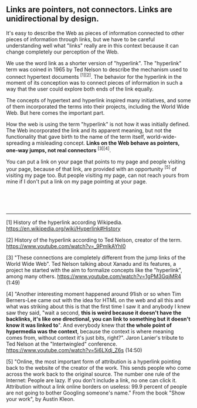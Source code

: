 ## Links are pointers, not connectors. Links are unidirectional by design.

It's easy to describe the Web as pieces of information connected to other pieces of information through links, but we have to be careful understanding well what "links" really are in this context because it can change completely our perception of the Web.

We use the word link as a shorter version of "hyperlink". The "hyperlink" term was coined in 1965 by Ted Nelson to describe the mechanism used to connect hypertext documents <sup>[1][2]</sup>. The behavior for the hyperlink in the moment of its conception was to connect pieces of information in such a way that the user could explore both ends of the link equally.

The concepts of hypertext and hyperlink inspired many initiatives, and some of them incorporated the terms into their projects, including the World Wide Web. But here comes the important part.

How the web is using the term "hyperlink" is not how it was initially defined. The Web incorporated the link and its apparent meaning, but not the functionality that gave birth to the name of the term itself, world-wide-spreading a misleading concept. **Links on the Web behave as pointers, one-way jumps, not real connectors** <sup>[3][4]</sup>.

You can put a link on your page that points to my page and people visiting your page, because of that link, are provided with an opportunity <sup>[5]</sup> of visiting my page too. But people visiting my page, can not reach yours from mine if I don't put a link on my page pointing at your page.

<br><br><br>

---

[1] History of the hyperlink according Wikipedia. https://en.wikipedia.org/wiki/Hyperlink#History

[2] History of the hyperlink according to Ted Nelson, creator of the term. https://www.youtube.com/watch?v=_9PmIkAYhI0

[3] "These connections are completely different from the jump links of the World Wide Web". Ted Nelson talking about Xanadu and its features, a project he started with the aim to formalize concepts like the "hyperlink", among many others. https://www.youtube.com/watch?v=1gPM3GqjMR4 (1:49)

[4] "Another interesting moment happened around 91ish or so when Tim Berners-Lee came out with the idea for HTML on the web and all this and what was striking about this is that the first time I saw it and anybody I knew saw they said, "wait a second, **this is weird because it doesn't have the backlinks, it's like one directional, you can link to something but it doesn't know it was linked to**". And everybody knew that **the whole point of hypermedia was the context**, because the context is where meaning comes from, without context it's just bits, right?". Jaron Lanier's tribute to Ted Nelson at the "Intertwingled" conference. https://www.youtube.com/watch?v=5i6LXdj_Z6s (14:50)

[5] "Online, the most important form of attribution is a hyperlink pointing back to the website of the creator of the work. This sends people who come across the work back to the original source. The number one rule of the Internet: People are lazy. If you don't include a link, no one can click it. Attribution without a link online borders on useless: 99.9 percent of people are not going to bother Googling someone's name." From the book "Show your work", by Austin Kleon.